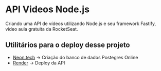 # API Videos Node.js

Criando uma API de vídeos utilizando Node.js e seu  framework Fastify, vídeo aula gratuita da RocketSeat.





## Utilitários para o deploy desse projeto

 - [Neon.tech](https://neon.tech/) -> Criação do banco de dados  Postegres Online
 - [Render](https://render.com/) -> Deploy da API